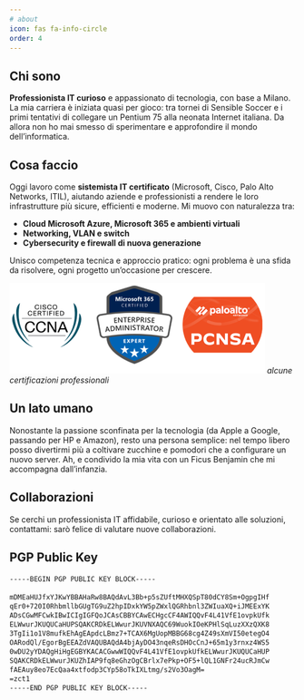 ```yaml
---
# about
icon: fas fa-info-circle
order: 4
---
```

## Chi sono
**Professionista IT curioso** e appassionato di tecnologia, con base a Milano. La mia carriera è iniziata quasi per gioco: tra tornei di Sensible Soccer e i primi tentativi di collegare un Pentium 75 alla neonata Internet italiana. Da allora non ho mai smesso di sperimentare e approfondire il mondo dell’informatica.

## Cosa faccio

Oggi lavoro come **sistemista IT certificato** (Microsoft, Cisco, Palo Alto Networks, ITIL), aiutando aziende e professionisti a rendere le loro infrastrutture più sicure, efficienti e moderne.
Mi muovo con naturalezza tra:
- **Cloud Microsoft Azure, Microsoft 365 e ambienti virtuali**
- **Networking, VLAN e switch**
- **Cybersecurity e firewall di nuova generazione**

Unisco competenza tecnica e approccio pratico: ogni problema è una sfida da risolvere, ogni progetto un’occasione per crescere.

![Certificazioni](/assets/2024-02-10/certifications.png)
_alcune certificazioni professionali_

## Un lato umano
Nonostante la passione sconfinata per la tecnologia (da Apple a Google, passando per HP e Amazon), resto una persona semplice: nel tempo libero posso divertirmi più a coltivare zucchine e pomodori che a configurare un nuovo server. Ah, e condivido la mia vita con un Ficus Benjamin che mi accompagna dall’infanzia.

## Collaborazioni
Se cerchi un professionista IT affidabile, curioso e orientato alle soluzioni, contattami: sarò felice di valutare nuove collaborazioni.

## PGP Public Key

```
-----BEGIN PGP PUBLIC KEY BLOCK-----

mDMEaHUJfxYJKwYBBAHaRw8BAQdAvL3Bb+p5sZUftMHXQSpT80dCY8Sm+OgpgIHf
qEr0+720I0RhbmllbGUgTG9uZ2hpIDxkYW5pZWxlQGRhbnl3ZWIuaXQ+iJMEExYK
ADsCGwMFCwkIBwICIgIGFQoJCAsCBBYCAwECHgcCF4AWIQQvF4L41VfE1ovpkUfk
ELWwurJKUQUCaHUPSQAKCRDkELWwurJKUVNXAQC69WuokIOeKPHlSqLuzXXzQXK8
3TgIi1o1V8mufkEhAgEApdcLBmz7+TCAX6MgUopMBBG68cg4Z49sXmVI50etegO4
OARodQl/EgorBgEEAZdVAQUBAQdA4bjAyDO43nqeRsDHOcCnJ+65m1y3rnxz4WS5
0wDU2yYDAQgHiHgEGBYKACACGwwWIQQvF4L41VfE1ovpkUfkELWwurJKUQUCaHUP
SQAKCRDkELWwurJKUZhIAP9fq8eGhzOgCBrlx7ePkp+OF5+lQL1GNFr24ucRJmCw
fAEAuy8eo7EcQaa4xtfodp3CYp58oTkIXLtmg/s2Vo3OagM=
=zct1
-----END PGP PUBLIC KEY BLOCK-----
```
